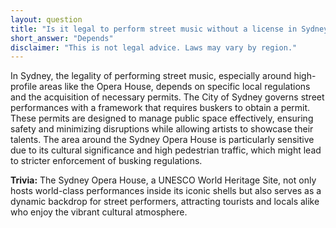 ```yaml
---
layout: question
title: "Is it legal to perform street music without a license in Sydney's Opera House vicinity?"
short_answer: "Depends"
disclaimer: "This is not legal advice. Laws may vary by region."
---
```


In Sydney, the legality of performing street music, especially around high-profile areas like the Opera House, depends on specific local regulations and the acquisition of necessary permits. The City of Sydney governs street performances with a framework that requires buskers to obtain a permit. These permits are designed to manage public space effectively, ensuring safety and minimizing disruptions while allowing artists to showcase their talents. The area around the Sydney Opera House is particularly sensitive due to its cultural significance and high pedestrian traffic, which might lead to stricter enforcement of busking regulations.

**Trivia:** The Sydney Opera House, a UNESCO World Heritage Site, not only hosts world-class performances inside its iconic shells but also serves as a dynamic backdrop for street performers, attracting tourists and locals alike who enjoy the vibrant cultural atmosphere.
